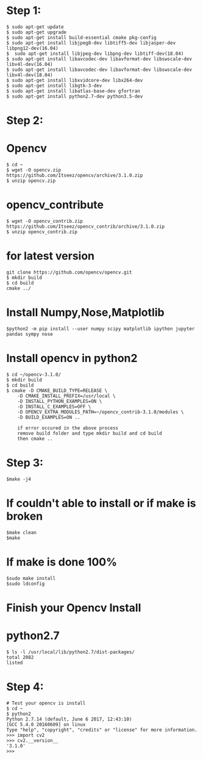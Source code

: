 # Step 1:
    $ sudo apt-get update
    $ sudo apt-get upgrade
    $ sudo apt-get install build-essential cmake pkg-config
    $ sudo apt-get install libjpeg8-dev libtiff5-dev libjasper-dev libpng12-dev(16.04)
    $  sudo apt-get install libjpeg-dev libpng-dev libtiff-dev(18.04)
    $ sudo apt-get install libavcodec-dev libavformat-dev libswscale-dev libv4l-dev(16.04)
    $ sudo apt-get install libavcodec-dev libavformat-dev libswscale-dev libv4l-dev(18.04)
    $ sudo apt-get install libxvidcore-dev libx264-dev
    $ sudo apt-get install libgtk-3-dev
    $ sudo apt-get install libatlas-base-dev gfortran
    $ sudo apt-get install python2.7-dev python3.5-dev

# Step 2:
# Opencv 
    $ cd ~
    $ wget -O opencv.zip https://github.com/Itseez/opencv/archive/3.1.0.zip
    $ unzip opencv.zip

# opencv_contribute
    $ wget -O opencv_contrib.zip https://github.com/Itseez/opencv_contrib/archive/3.1.0.zip
    $ unzip opencv_contrib.zip
# for latest version 
    git clone https://github.com/opencv/opencv.git
    $ mkdir build
    $ cd build
    cmake ../
# Install Numpy,Nose,Matplotlib
    $python2 -m pip install --user numpy scipy matplotlib ipython jupyter pandas sympy nose

# Install opencv in python2
    $ cd ~/opencv-3.1.0/
    $ mkdir build
    $ cd build
    $ cmake -D CMAKE_BUILD_TYPE=RELEASE \
        -D CMAKE_INSTALL_PREFIX=/usr/local \
        -D INSTALL_PYTHON_EXAMPLES=ON \
        -D INSTALL_C_EXAMPLES=OFF \
        -D OPENCV_EXTRA_MODULES_PATH=~/opencv_contrib-3.1.0/modules \
        -D BUILD_EXAMPLES=ON ..
        
        if error occured in the above process
        remove build folder and type mkdir build and cd build
        then cmake ..


# Step 3:
    $make -j4

# If couldn't able to install or if make is broken
    $make clean
    $make

# If make is done 100%
    $sudo make install
    $sudo ldconfig

# Finish your Opencv Install
# python2.7
    $ ls -l /usr/local/lib/python2.7/dist-packages/
    total 2082
    listed

# Step 4:
    # Test your opencv is install
    $ cd ~
    $ python2
    Python 2.7.14 (default, June 6 2017, 12:43:10) 
    [GCC 5.4.0 20160609] on linux
    Type "help", "copyright", "credits" or "license" for more information.
    >>> import cv2
    >>> cv2.__version__
    '3.1.0'
    >>>
